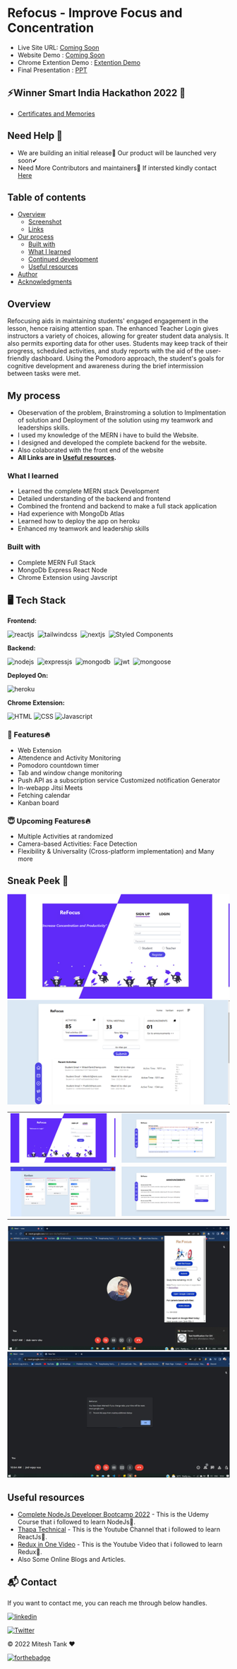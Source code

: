 # Refocus - Improve Focus and Concentration

- Live Site URL: [Coming Soon]()
- Website Demo : [Coming Soon]()
- Chrome Extention Demo : [Extention Demo](https://tinyurl.com/55mm6a8d)
- Final Presentation : [PPT](https://tinyurl.com/2s49zwf6)

## ⚡Winner Smart India Hackathon 2022 🥉
- [Certificates and Memories](https://tinyurl.com/y978sf6y)

## Need Help 🚨
- We are building an initial release🤞 Our product will be launched very soon✔
- Need More Contributors and maintainers🤝
If intersted kindly contact [Here](#📬-contact)



## Table of contents

- [Overview](#overview)
  - [Screenshot](#screenshot)
  - [Links](#links)
- [Our process](#my-process)
  - [Built with](#built-with)
  - [What I learned](#what-i-learned)
  - [Continued development](#continued-development)
  - [Useful resources](#useful-resources)
- [Author](#author)
- [Acknowledgments](#acknowledgments)

## Overview

Refocusing aids in maintaining students' engaged engagement in the lesson, hence raising attention span. The enhanced Teacher Login gives instructors a variety of choices, allowing for greater student data analysis. It also permits exporting data for other uses. Students may keep track of their progress, scheduled activities, and study reports with the aid of the user-friendly dashboard. Using the Pomodoro approach, the student's goals for cognitive development and awareness during the brief intermission between tasks were met.

## My process

- Obeservation of the problem, Brainstroming a solution to Implmentation of solution and Deployment of the solution using my teamwork and leaderships skills.
- I used my knowledge of the MERN i have to build the Website.
- I designed and developed the complete backend for the website.
- Also colaborated with the front end of the website
- **All Links are in [Useful resources](#useful-resources).**

### What I learned

- Learned the complete MERN stack Development
- Detailed understanding of the backend and frontend
- Combined the frontend and backend to make a full stack application
- Had experience with MongoDb Atlas
- Learned how to deploy the app on heroku
- Enhanced my teamwork and leadership skills
### Built with

- Complete MERN Full Stack
- MongoDb Express React Node
- Chrome Extension using Javscript

## 🖥️ Tech Stack

**Frontend:**

![reactjs](https://img.shields.io/badge/React-20232A?style=for-the-badge&logo=react&logoColor=61DAFB)&nbsp;
![tailwindcss](https://img.shields.io/badge/Tailwind%20CSS-38B2AC?style=for-the-badge&logo=tailwind-css&logoColor=white)&nbsp;
![nextjs](https://img.shields.io/badge/Next.js-000000?style=for-the-badge&logo=next.js&logoColor=white)&nbsp;
![Styled Components](https://img.shields.io/badge/styled--components-DB7093?style=for-the-badge&logo=styled-components&logoColor=white)&nbsp;

**Backend:**

![nodejs](https://img.shields.io/badge/Node.js-43853D?style=for-the-badge&logo=node.js&logoColor=white)&nbsp;
![expressjs](https://img.shields.io/badge/Express.js-000000?style=for-the-badge&logo=express&logoColor=white)&nbsp;
![mongodb](https://img.shields.io/badge/MongoDB-4EA94B?style=for-the-badge&logo=mongodb&logoColor=white)&nbsp;
![jwt](https://img.shields.io/badge/JWT-000000?style=for-the-badge&logo=JSON%20web%20tokens&logoColor=white)&nbsp;
![mongoose](https://img.shields.io/badge/Mongoose-47A248?style=for-the-badge&logo=Mongoose&logoColor=white)&nbsp;

**Deployed On:**

![heroku](https://img.shields.io/badge/Heroku-430098?style=for-the-badge&logo=heroku&logoColor=white)

**Chrome Extension:**

![HTML](https://img.shields.io/badge/HTML-239120?style=for-the-badge&logo=html5&logoColor=white)
![CSS](https://img.shields.io/badge/CSS-239120?&style=for-the-badge&logo=css3&logoColor=white)
![Javascript](https://img.shields.io/badge/Javascript-323330?style=for-the-badge&logo=javascript&logoColor=F7DF1E)

### 🚀 Features🔥

- Web Extension
- Attendence and Activity Monitoring
- Pomodoro countdown timer
- Tab and window change monitoring
- Push API as a subscription service  Customized notification Generator 
- In-webapp Jitsi Meets
- Fetching calendar  
- Kanban board

### 😇 Upcoming Features🔥

- Multiple Activities at randomized
- Camera-based Activities: Face Detection
- Flexibility & Universality (Cross-platform  implementation) and Many more
## Sneak Peek 🙈

<img src="./screenshots/Home.png" alt="HOME" />
<img src="./screenshots/MeetDetailes.png" alt="HOME" />
<table>
  <tr>
    <td><img src="./screenshots/Login.png" alt="Login" /></td>
    <td><img src="./screenshots/Calender.png" alt="Calender" /></td>
  </tr>
  <tr>
    <td><img src="./screenshots/kanban.png" alt="Kanban" /></td>
    <td><img src="./screenshots/Annoucements.png" alt="Upload Video" /></td>
  </tr>
</table>
<img src="./screenshots/ChromeExtension.png" alt="Chrome Extension" />
<img src="./screenshots/Attention.png" alt="HOME" />

## Useful resources

- [Complete NodeJs Developer Bootcamp 2022](https://www.example.com) - This is the Udemy Course that i followed to learn NodeJs💛.
- [Thapa Technical](https://www.example.com) - This is the Youtube Channel that i followed to learn ReactJs💙.
- [Redux in One Video](https://www.example.com) - This is the Youtube Video that i followed to learn Redux💜.
- Also Some Online Blogs and Articles.

## 📬 Contact

If you want to contact me, you can reach me through below handles.

[![linkedin](https://img.shields.io/badge/LinkedIn-0077B5?style=for-the-badge&logo=linkedin&logoColor=white)](https://www.linkedin.com/in/mitesh-tank/)

[![Twitter](https://img.shields.io/badge/Twitter-%231DA1F2.svg?style=for-the-badge&logo=Twitter&logoColor=white)](https://twitter.com/codewithmitesh)

© 2022 Mitesh Tank ❤

[![forthebadge](https://forthebadge.com/images/badges/built-with-love.svg)](https://forthebadge.com)
